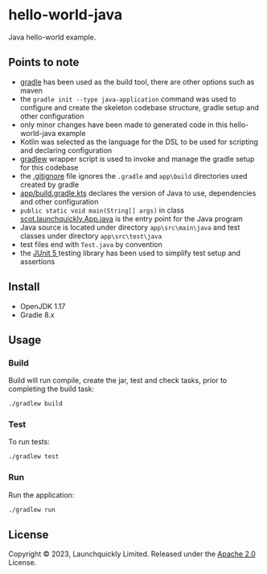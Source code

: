 # hello-world-java
Java hello-world example.

## Points to note
- [gradle](https://gradle.org/) has been used as the build tool, there are other options such as maven
- the `gradle init --type java-application` command was used to configure and create the skeleton codebase structure,
  gradle setup and other configuration
- only minor changes have been made to generated code in this hello-world-java example
- Kotlin was selected as the language for the DSL to be used for scripting and declaring configuration
- [gradlew](/java/gradlew) wrapper script is used to invoke and manage the gradle setup for this codebase
- the [.gitignore](/java/.gitignore) file ignores the `.gradle` and `app\build` directories used created by gradle
- [app/build.gradle.kts](/java/app/build.gradle.kts) declares the version of Java to use, dependencies and other configuration
- `public static void main(String[] args)` in class [scot.launchquickly.App.java](/java/app/src/main/java/scot/launchquickly/App.java) is the entry point for the Java program
- Java source is located under directory `app\src\main\java` and test classes under directory `app\src\test\java`
- test files end with `Test.java` by convention
- the [JUnit 5 ](https://junit.org/junit5/docs/current/user-guide/) testing library has been used to simplify test setup and assertions

## Install
- OpenJDK 1.17
- Gradle 8.x

## Usage
### Build
Build will run compile, create the jar, test and check tasks, prior to completing the build task:
```zsh
./gradlew build
```

### Test
To run tests:
```zsh
./gradlew test
```

### Run
Run the application:
```zsh
./gradlew run
```

## License
Copyright © 2023, Launchquickly Limited. Released under the [Apache 2.0](/LICENSE) License.
